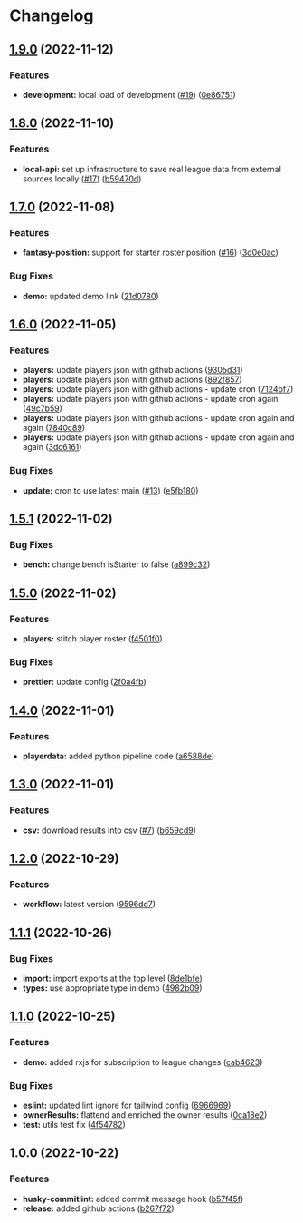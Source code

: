 # Changelog

## [1.9.0](https://github.com/adv1996/uff-client/compare/v1.8.0...v1.9.0) (2022-11-12)


### Features

* **development:** local load of development ([#19](https://github.com/adv1996/uff-client/issues/19)) ([0e86751](https://github.com/adv1996/uff-client/commit/0e86751019785e9a1722db17ddfb022f34737b71))

## [1.8.0](https://github.com/adv1996/uff-client/compare/v1.7.0...v1.8.0) (2022-11-10)


### Features

* **local-api:** set up infrastructure to save real league data from external sources locally ([#17](https://github.com/adv1996/uff-client/issues/17)) ([b59470d](https://github.com/adv1996/uff-client/commit/b59470ddd76bd53f47caa6b6f15824d3fdef6418))

## [1.7.0](https://github.com/adv1996/uff-client/compare/v1.6.0...v1.7.0) (2022-11-08)


### Features

* **fantasy-position:** support for starter roster position ([#16](https://github.com/adv1996/uff-client/issues/16)) ([3d0e0ac](https://github.com/adv1996/uff-client/commit/3d0e0ac8d0975da665cd49ed79f6644ec711f37a))


### Bug Fixes

* **demo:** updated demo link ([21d0780](https://github.com/adv1996/uff-client/commit/21d0780b53a31641da062b1d082406e82df9e2f7))

## [1.6.0](https://github.com/adv1996/uff-client/compare/v1.5.1...v1.6.0) (2022-11-05)


### Features

* **players:** update players json with github actions ([9305d31](https://github.com/adv1996/uff-client/commit/9305d3112cc5f5b17383383799b83d4e540135fe))
* **players:** update players json with github actions ([892f857](https://github.com/adv1996/uff-client/commit/892f857d5a6519a1ac43f3948ca2154a83e770c3))
* **players:** update players json with github actions - update cron ([7124bf7](https://github.com/adv1996/uff-client/commit/7124bf7c30d1207a01f6a115a8860a5a1b3c1590))
* **players:** update players json with github actions - update cron again ([49c7b59](https://github.com/adv1996/uff-client/commit/49c7b599329c57bd07a0f2297843e560fa9ca70a))
* **players:** update players json with github actions - update cron again and again ([7840c89](https://github.com/adv1996/uff-client/commit/7840c89f7c696a0cfc8aceea592aeff63abfc43e))
* **players:** update players json with github actions - update cron again and again ([3dc6161](https://github.com/adv1996/uff-client/commit/3dc61612676f94fe7da0044bab68280f52446cda))


### Bug Fixes

* **update:** cron to use latest main ([#13](https://github.com/adv1996/uff-client/issues/13)) ([e5fb180](https://github.com/adv1996/uff-client/commit/e5fb18095876cd5223eef43ffc3cd09f747f82b1))

## [1.5.1](https://github.com/adv1996/uff-client/compare/v1.5.0...v1.5.1) (2022-11-02)


### Bug Fixes

* **bench:** change bench isStarter to false ([a899c32](https://github.com/adv1996/uff-client/commit/a899c323ef35a8750cb122ab5770de19bc770966))

## [1.5.0](https://github.com/adv1996/uff-client/compare/v1.4.0...v1.5.0) (2022-11-02)


### Features

* **players:** stitch player roster ([f4501f0](https://github.com/adv1996/uff-client/commit/f4501f0001e940d680b7145b1ef4091d5557b7f0))


### Bug Fixes

* **prettier:** update config ([2f0a4fb](https://github.com/adv1996/uff-client/commit/2f0a4fbebadd20a4ce9a3330a7536f3679888340))

## [1.4.0](https://github.com/adv1996/uff-client/compare/v1.3.0...v1.4.0) (2022-11-01)


### Features

* **playerdata:** added python pipeline code ([a6588de](https://github.com/adv1996/uff-client/commit/a6588de03084367624e869df221f13df2c7f1c59))

## [1.3.0](https://github.com/adv1996/uff-client/compare/v1.2.0...v1.3.0) (2022-11-01)


### Features

* **csv:** download results into csv ([#7](https://github.com/adv1996/uff-client/issues/7)) ([b659cd9](https://github.com/adv1996/uff-client/commit/b659cd9360a9749232c643b5830c7824b84fb8a0))

## [1.2.0](https://github.com/adv1996/uff-client/compare/v1.1.1...v1.2.0) (2022-10-29)


### Features

* **workflow:** latest version ([9596dd7](https://github.com/adv1996/uff-client/commit/9596dd7ba46a0ca8a3d557c0051d0e6a385d56e5))

## [1.1.1](https://github.com/adv1996/uff-client/compare/v1.1.0...v1.1.1) (2022-10-26)


### Bug Fixes

* **import:** import exports at the top level ([8de1bfe](https://github.com/adv1996/uff-client/commit/8de1bfe30149c2a02102278bfb7190bf55768a8f))
* **types:** use appropriate type in demo ([4982b09](https://github.com/adv1996/uff-client/commit/4982b09b88480314683da2a0c28015b903d7bbe3))

## [1.1.0](https://github.com/adv1996/uff-client/compare/v1.0.0...v1.1.0) (2022-10-25)


### Features

* **demo:** added rxjs for subscription to league changes ([cab4623](https://github.com/adv1996/uff-client/commit/cab46235999744fe2d9274b74ab5796928296246))


### Bug Fixes

* **eslint:** updated lint ignore for tailwind config ([6966969](https://github.com/adv1996/uff-client/commit/696696960b0d969403506ba53b6b187c8de9f8a0))
* **ownerResults:** flattend and enriched the owner results ([0ca18e2](https://github.com/adv1996/uff-client/commit/0ca18e24982b108da2bae519d12be7c8421f164e))
* **test:** utils test fix ([4f54782](https://github.com/adv1996/uff-client/commit/4f547829fc42fc58b1b9d852e1849d97835fee88))

## 1.0.0 (2022-10-22)


### Features

* **husky-commitlint:** added commit message hook ([b57f45f](https://github.com/adv1996/uff-client/commit/b57f45f813753551f68d0be2d241b83a9d668cee))
* **release:** added github actions ([b267f72](https://github.com/adv1996/uff-client/commit/b267f72eab9e8c6b4de10157274a0a31c875c783))
